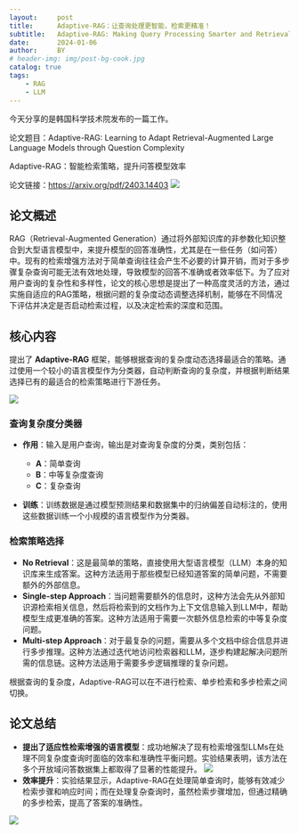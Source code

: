 ```yaml
---
layout:     post
title:      Adaptive-RAG：让查询处理更智能，检索更精准！
subtitle:   Adaptive-RAG: Making Query Processing Smarter and Retrieval More Precise!
date:       2024-01-06
author:     BY
# header-img: img/post-bg-cook.jpg
catalog: true
tags:
    - RAG
    - LLM
---
```



今天分享的是韩国科学技术院发布的一篇工作。

论文题目：Adaptive-RAG: Learning to Adapt Retrieval-Augmented
 Large Language Models through Question Complexity

Adaptive-RAG：智能检索策略，提升问答模型效率
 

论文链接：https://arxiv.org/pdf/2403.14403
![](https://files.mdnice.com/user/80675/464ebac9-3dae-446d-9309-b8680bd880d3.png)

## 论文概述
RAG（Retrieval-Augmented Generation）通过将外部知识库的非参数化知识整合到大型语言模型中，来提升模型的回答准确性，尤其是在一些任务（如问答）中。现有的检索增强方法对于简单查询往往会产生不必要的计算开销，而对于多步骤复杂查询可能无法有效地处理，导致模型的回答不准确或者效率低下。为了应对用户查询的复杂性和多样性，论文的核心思想是提出了一种高度灵活的方法，通过实施自适应的RAG策略，根据问题的复杂度动态调整选择机制，能够在不同情况下评估并决定是否启动检索过程，以及决定检索的深度和范围。


## 核心内容
提出了 **Adaptive-RAG** 框架，能够根据查询的复杂度动态选择最适合的策略。通过使用一个较小的语言模型作为分类器，自动判断查询的复杂度，并根据判断结果选择已有的最适合的检索策略进行下游任务。

![](https://files.mdnice.com/user/80675/53ec3b83-bf78-44b8-990f-35eb133e64a3.png)

### 查询复杂度分类器
- **作用**：输入是用户查询，输出是对查询复杂度的分类，类别包括：
  - **A**：简单查询
  - **B**：中等复杂度查询
  - **C**：复杂查询
  
- **训练**：训练数据是通过模型预测结果和数据集中的归纳偏差自动标注的，使用这些数据训练一个小规模的语言模型作为分类器。

### 检索策略选择
- **No Retrieval**：这是最简单的策略，直接使用大型语言模型（LLM）本身的知识库来生成答案。这种方法适用于那些模型已经知道答案的简单问题，不需要额外的外部信息。
- **Single-step Approach**：当问题需要额外的信息时，这种方法会先从外部知识源检索相关信息，然后将检索到的文档作为上下文信息输入到LLM中，帮助模型生成更准确的答案。这种方法适用于需要一次额外信息检索的中等复杂度问题。
- **Multi-step Approach**：对于最复杂的问题，需要从多个文档中综合信息并进行多步推理。这种方法通过迭代地访问检索器和LLM，逐步构建起解决问题所需的信息链。这种方法适用于需要多步逻辑推理的复杂问题。

根据查询的复杂度，Adaptive-RAG可以在不进行检索、单步检索和多步检索之间切换。

## 论文总结

- **提出了适应性检索增强的语言模型**：成功地解决了现有检索增强型LLMs在处理不同复杂度查询时面临的效率和准确性平衡问题。实验结果表明，该方法在多个开放域问答数据集上都取得了显著的性能提升。
![](https://files.mdnice.com/user/80675/99f3f4db-8e13-4fed-8402-5b743ff759e9.png)
- **效率提升**：实验结果显示，Adaptive-RAG在处理简单查询时，能够有效减少检索步骤和响应时间；而在处理复杂查询时，虽然检索步骤增加，但通过精确的多步检索，提高了答案的准确性。





![](https://files.mdnice.com/user/80675/d355632b-428f-4ec3-9750-79123f062dde.png)

